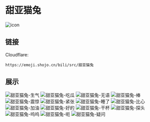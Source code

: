 # 甜亚猫兔
![icon](https://emoji.shojo.cn/bili/src/甜亚猫兔/icon.png)
## 链接
Cloudflare:
```
https://emoji.shojo.cn/bili/src/甜亚猫兔
```
## 展示
![甜亚猫兔-生气](https://emoji.shojo.cn/bili/src/甜亚猫兔/甜亚猫兔-生气.png)
![甜亚猫兔-吃瓜](https://emoji.shojo.cn/bili/src/甜亚猫兔/甜亚猫兔-吃瓜.png)
![甜亚猫兔-无语](https://emoji.shojo.cn/bili/src/甜亚猫兔/甜亚猫兔-无语.png)
![甜亚猫兔-棒](https://emoji.shojo.cn/bili/src/甜亚猫兔/甜亚猫兔-棒.png)
![甜亚猫兔-震惊](https://emoji.shojo.cn/bili/src/甜亚猫兔/甜亚猫兔-震惊.png)
![甜亚猫兔-紧张](https://emoji.shojo.cn/bili/src/甜亚猫兔/甜亚猫兔-紧张.png)
![甜亚猫兔-睡了](https://emoji.shojo.cn/bili/src/甜亚猫兔/甜亚猫兔-睡了.png)
![甜亚猫兔-比心](https://emoji.shojo.cn/bili/src/甜亚猫兔/甜亚猫兔-比心.png)
![甜亚猫兔-加油](https://emoji.shojo.cn/bili/src/甜亚猫兔/甜亚猫兔-加油.png)
![甜亚猫兔-好的](https://emoji.shojo.cn/bili/src/甜亚猫兔/甜亚猫兔-好的.png)
![甜亚猫兔-干杯](https://emoji.shojo.cn/bili/src/甜亚猫兔/甜亚猫兔-干杯.png)
![甜亚猫兔-探头](https://emoji.shojo.cn/bili/src/甜亚猫兔/甜亚猫兔-探头.png)
![甜亚猫兔-呜呜](https://emoji.shojo.cn/bili/src/甜亚猫兔/甜亚猫兔-呜呜.png)
![甜亚猫兔-呃](https://emoji.shojo.cn/bili/src/甜亚猫兔/甜亚猫兔-呃.png)
![甜亚猫兔-疑问](https://emoji.shojo.cn/bili/src/甜亚猫兔/甜亚猫兔-疑问.png)

